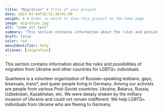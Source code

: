 ```yaml
---
title: "Migration" # Title of your project
date: 2023-07-04T16:51:38+01:00
weight: 4 # Order in which to show this project on the home page
image: migration.jpg
alt: "some alt text"
summary: "This section contains information about the rules and possibilities of migration from Ukraine and other countries."
draft: false
color: red
menuIdentifier: help
aliases: [/migration]
---
```

This section contains information about the rules and possibilities of migration from Ukraine and other countries for LGBTQ+ individuals.

Quarteera is a volunteer organization of Russian-speaking lesbians, gays, bisexuals, trans*, and queer people living in Germany. Among our activists are people from various Post-Soviet countries: Ukraine, Belarus, Russia, Uzbekistan, Kazakhstan, etc. We were deeply shaken by the military invasion of Ukraine and could not remain indifferent. We help LGBTQ+ individuals from Ukraine who are fleeing to Germany.
